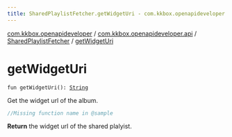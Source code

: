 ```yaml
---
title: SharedPlaylistFetcher.getWidgetUri - com.kkbox.openapideveloper
---
```


[com.kkbox.openapideveloper](../../index.html) / [com.kkbox.openapideveloper.api](../index.html) / [SharedPlaylistFetcher](index.html) / [getWidgetUri](.)

# getWidgetUri

`fun getWidgetUri(): `[`String`](https://kotlinlang.org/api/latest/jvm/stdlib/kotlin/-string/index.html)

Get the widget url of the album.

``` kotlin
//Missing function name in @sample
```

**Return**
the widget url of the shared plalyist.

